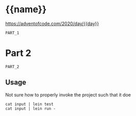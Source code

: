 # {{name}}

https://adventofcode.com/2020/day/{{day}}

```
PART_1
```
# Part 2

```
PART_2
```
## Usage

Not sure how to properly invoke the project such that it doe
```
cat input | lein test
cat input | lein run -
```